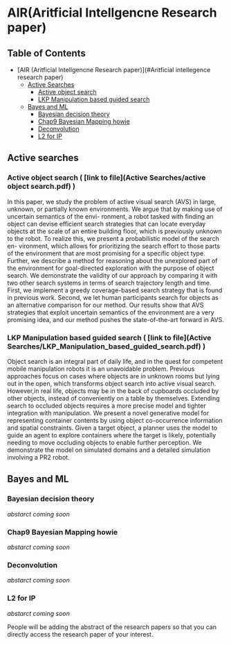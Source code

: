 # AIR(Aritficial Intellgencne Research paper)

## Table of Contents
- [AIR (Aritficial Intellgencne Research paper)](#Aritficial intellegence research paper)
    - [Active Searches](#Active_searches)
        - [Active object search](#Active_object_search)
        - [LKP Manipulation based guided search](#LKP_Manipulation_based_guided_search)
    - [Bayes and ML](#Bayes_and_ML)
        - [Bayesian decision theory](#Bayesian_decision_theory)
        - [Chap9 Bayesian Mapping howie](#Chap9-Bayesian-Mapping_howie)
        - [Deconvolution](#Deconvolution)
        - [L2 for IP](#L2_for_IP)



## <a name="Active_searches"></a> Active searches
### <a name="Active_object_search"></a>  Active object search ( [**link to file**](Active Searches/active object search.pdf) )

In this paper, we study the problem of active visual search (AVS) in large, unknown, or partially known environments.
We argue that by making use of uncertain semantics of the envi- ronment, a robot tasked with finding an object can devise
efficient search strategies that can locate everyday objects at the scale of an entire building floor, which is previously
unknown to the robot. To realize this, we present a probabilistic model of the search en- vironment, which allows for
prioritizing the search effort to those parts of the environment that are most promising for a specific object type. Further,
we describe a method for reasoning about the unexplored part of the environment for goal-directed exploration with
the purpose of object search. We demonstrate the validity of our approach by comparing it with two other search systems
in terms of search trajectory length and time. First, we implement a greedy coverage-based search strategy that is found
in previous work. Second, we let human participants search for objects as an alternative comparison for our method.
Our results show that AVS strategies that exploit uncertain semantics of the environment are a very promising idea,
and our method pushes the state-of-the-art forward in AVS.

### <a name="LKP_Manipulation_based_guided_search"></a> LKP Manipulation based guided search ( [**link to file**](Active Searches/LKP_Manipulation_based_guided_search.pdf) )

Object search is an integral part of daily life, and in the quest for competent mobile manipulation robots it is an unavoidable problem. Previous approaches focus on cases where objects are in unknown rooms but lying out in the open, which transforms object search into active visual search. However,in real life, objects may be in the back of cupboards occluded by other objects, instead of conveniently on a table by themselves. Extending search to occluded objects requires a more precise model and tighter integration with manipulation. We present a novel generative model for representing container contents by using object co-occurrence information and spatial constraints. Given a target object, a planner uses the model to guide an agent to explore containers where the target is likely, potentially needing to move occluding objects to enable further perception. We demonstrate the model on simulated domains and a detailed simulation involving a PR2 robot.

## <a name="#Bayes_and_ML"></a> Bayes and ML
### <a name="#Bayesian_decision_theory"></a> Bayesian decision theory

*abstarct coming soon*

### <a name="#Chap9-Bayesian-Mapping_howie"></a> Chap9 Bayesian Mapping howie

*abstarct coming soon*

### <a name="#Deconvolution"></a> Deconvolution

*abstarct coming soon*

### <a name="#L2_for_IP"></a> L2 for IP

*abstarct coming soon*

People will be adding the abstract of the research papers so that you can directly access the research paper of your interest.
